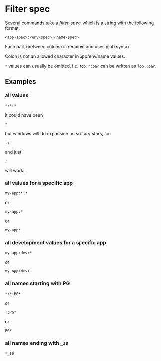 # Filter spec

Several commands take a _filter-spec_, which is a string with the following
format:

    <app-spec>:<env-spec>:<name-spec>

Each part (between colons) is required and uses glob syntax.

Colon is not an allowed character in app/env/name values.

`*` values can usually be omitted, i.e. `foo:*:bar` can be written as
`foo::bar`.

## Examples

### all values

    *:*:*

it could have been

    *

but windows will do expansion on solitary stars, so

    ::

and just

    :

will work.

### all values for a specific app

    my-app:*:*

or

    my-app:*

or

    my-app:

### all development values for a specific app

    my-app:dev:*

or

    my-app:dev:

### all names starting with PG

    *:*:PG*

or

    ::PG*

or

    PG*

### all names ending with `_ID`

    *_ID
